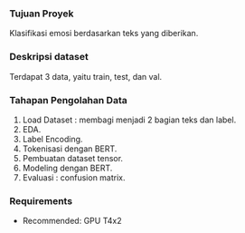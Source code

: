 ### **Tujuan Proyek**  
Klasifikasi emosi berdasarkan teks yang diberikan.

### **Deskripsi dataset** 
Terdapat 3 data, yaitu train, test, dan val.

### **Tahapan Pengolahan Data** 
1. Load Dataset : membagi menjadi 2 bagian teks dan label.
2. EDA.
3. Label Encoding.
4. Tokenisasi dengan BERT.
5. Pembuatan dataset tensor.
6. Modeling dengan BERT.
7. Evaluasi : confusion matrix.

### Requirements
- Recommended: GPU T4x2 
